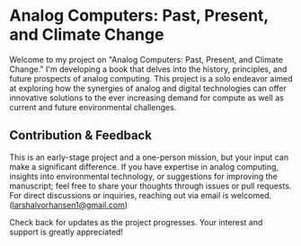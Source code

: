 # Analog Computers: Past, Present, and Climate Change
Welcome to my project on "Analog Computers: Past, Present, and Climate Change." I'm developing a book that delves into the history, principles, and future prospects of analog computing. 
This project is a solo endeavor aimed at exploring how the synergies of analog and digital technologies can offer innovative solutions to the ever increasing demand for compute as well as current and future environmental challenges.

## Contribution & Feedback
This is an early-stage project and a one-person mission, 
but your input can make a significant difference. 
If you have expertise in analog computing, insights into environmental technology, or suggestions for improving the manuscript; 
feel free to share your thoughts through issues or pull requests. 
For direct discussions or inquiries, reaching out via email is welcomed. (larshalvorhansen1@gmail.com)

Check back for updates as the project progresses. Your interest and support is greatly appreciated!
